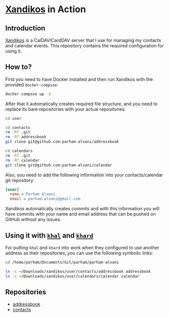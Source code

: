 # [Xandikos](https://github.com/jelmer/xandikos) in Action

## Introduction

[Xandikos](https://github.com/jelmer/xandikos) is a CalDAV/CardDAV server that I use for managing my contacts and calendar events.
This repository contains the required configuration for using it.

## How to?

First you need to have Docker installed and then run Xandikos with the provided `docker-compsoe`:

```bash
docker compose up -d
```

After that it automatically creates required file structure, and you need to replace its bare
repositories with your actual repositories:

```bash
cd user

cd contacts
rm -Rf .git
rm -Rf addressbook
git clone git@github.com:parham-alvani/addressbook

cd calendars
rm -Rf .git
rm -Rf calendar
git clone git@github.com:parham-alvani/calendar
```

Also, you need to add the following information into your contacts/calendar git repository:

```ini
[user]
  name = Parham Alvani
  email = parham.alvani@gmail.com
```

Xandikos automatically creates commits and with this information you will have commits with your name and email address
that can be pushed on GitHub without any issues.

## Using it with [`khal`](https://github.com/pimutils/khal) and [`khard`](https://github.com/lucc/khard)

For putting `khal` and `khard` into work when they configured to use another address as their repositories,
you can use the following symbolic links:

```bash
cd /home/parham/Documents/Git/parham/parham-alvani

ln -s ~/Downloads/xandikos/user/contacts/addressbook addressbook
ln -s ~/Downloads/xandikos/user/calendars/calendar calendar
```

## Repositories

- [addressbook](https://github.com/parham-alvani/addressbook)
- [contacts](https://github.com/parham-alvani/calendar)
